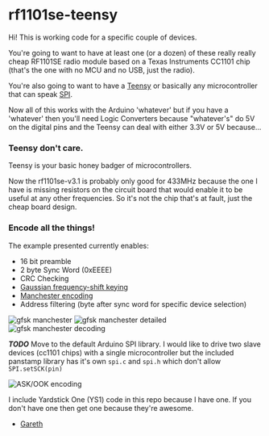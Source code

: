 # rf1101se-teensy

Hi! This is working code for a specific couple of devices.

You're going to want to have at least one (or a dozen) of these really really cheap RF1101SE radio module based on a Texas Instruments CC1101 chip (that's the one with no MCU and no USB, just the radio).

You're also going to want to have a [Teensy](https://www.pjrc.com/teensy/teensy31.html) or basically any microcontroller that can speak [SPI].

Now all of this works with the Arduino 'whatever' but if you have a 'whatever' then you'll need Logic Converters because "whatever's" do 5V on the digital pins and the Teensy can deal with either 3.3V or 5V because...

### Teensy don't care.

Teensy is your basic honey badger of microcontrollers.

Now the rf1101se-v3.1 is probably only good for 433MHz because the one I have is missing resistors on the circuit board that would enable it to be useful at any other frequencies. So it's not the chip that's at fault, just the cheap board design.

### Encode all the things!

The example presented currently enables:
 * 16 bit preamble
 * 2 byte Sync Word (0xEEEE)
 * CRC Checking
 * [Gaussian frequency-shift keying](GFSK)
 * [Manchester encoding](manchester)
 * Address filtering (byte after sync word for specific device selection)

![gfsk manchester](gfsk01)
![gfsk manchester detailed](gfsk02)
![gfsk manchester decoding](gfsk03)

***TODO***
Move to the default Arduino SPI library.
I would like to drive two slave devices (cc1101 chips) with a single microcontroller but the included panstamp library has it's own `spi.c` and `spi.h` which don't allow ```SPI.setSCK(pin)```

![ASK/OOK encoding](/files/rf1101-teensy.png)

I include Yardstick One (YS1) code in this repo because I have one. If you don't have one then get one because they're awesome.

 - [Gareth]

[SPI]: https://en.wikipedia.org/wiki/Serial_Peripheral_Interface_Bus
[Gareth]: https://twitter.com/gareth__
[manchester]: https://en.wikipedia.org/wiki/Manchester_code
[GFSK]: https://en.wikipedia.org/wiki/Frequency-shift_keying#Gaussian_frequency-shift_keying
[gfsk01]: /files/gfsk-manchester.png
[gfsk02]: /files/gfsk-manchester-preamble.png
[gfsk03]: /files/gfsk-manchester-decoding.png
